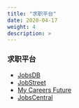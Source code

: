 ```yaml
---
title: "求职平台"
date: 2020-04-17
weight: 4
description: >
---
```


### 求职平台
- [JobsDB](https://sg.jobsdb.com/)
- [JobStreet](https://www.jobstreet.com.sg/)
- [My Careers Future](https://www.mycareersfuture.sg/)
- [JobsCentral](https://jobscentral.com.sg/)
